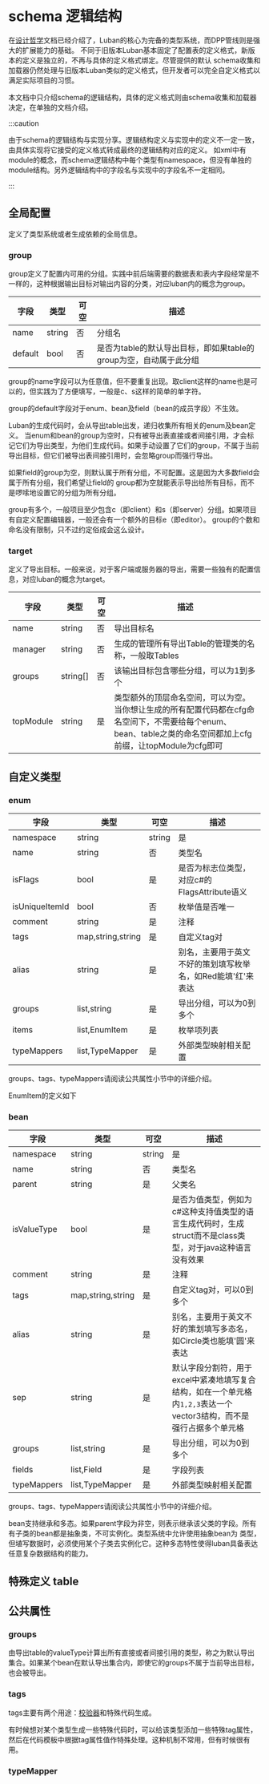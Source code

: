 # schema 逻辑结构

在[设计哲学](./architecture)文档已经介绍了，Luban的核心为完备的类型系统，而DPP管线则是强大的扩展能力的基础。
不同于旧版本Luban基本固定了配置表的定义格式，新版本的定义是独立的，不再与具体的定义格式绑定。尽管提供的默认
schema收集和加载器仍然处理与旧版本Luban类似的定义格式，但开发者可以完全自定义格式以满足实际项目的习惯。

本文档中只介绍schema的逻辑结构，具体的定义格式则由schema收集和加载器决定，在单独的文档介绍。

:::caution

由于schema的逻辑结构与实现分享。逻辑结构定义与实现中的定义不一定一致，由具体实现将它接受的定义格式转成最终的逻辑结构对应的定义。
如xml中有module的概念，而schema逻辑结构中每个类型有namespace，但没有单独的module结构。另外逻辑结构中的字段名与实现中的字段名不一定相同。

:::

## 全局配置

定义了类型系统或者生成依赖的全局信息。

### group

group定义了配置内可用的分组。实践中前后端需要的数据表和表内字段经常是不一样的，这种根据输出目标对输出内容的分类，对应luban内的概念为group。

|字段|类型|可空|描述|
|-|-|-|-|
|name|string|否|分组名|
|default|bool|否|是否为table的默认导出目标，即如果table的group为空，自动属于此分组|

group的name字段可以为任意值，但不要重复出现。取client这样的name也是可以的，但实践为了方便填写，一般是c、s这样的简单的单字符。

group的default字段对于enum、bean及field（bean的成员字段）不生效。

Luban的生成代码时，会从导出table出发，递归收集所有相关的enum及bean定义。
当enum和bean的group为空时，只有被导出表直接或者间接引用，才会标记它们为导出类型，为他们生成代码。如果手动设置了它们的group，不属于当前
导出目标，但它们被导出表间接引用时，会忽略group而强行导出。

如果field的group为空，则默认属于所有分组，不可配置。这是因为大多数field会属于所有分组，我们希望让field的
group都为空就能表示导出给所有目标，而不是啰嗦地设置它的分组为所有分组。

group有多个，一般项目至少包含c（即client）和s（即server）分组。如果项目有自定义配置编辑器，一般还会有一个额外的目标e（即editor）。
group的个数和命名没有限制，只不过约定俗成会这么设计。

### target

定义了导出目标。一般来说，对于客户端或服务器的导出，需要一些独有的配置信息，对应luban的概念为target。

|字段|类型|可空|描述|
|-|-|-|-|
|name|string|否|导出目标名|
|manager|string|否|生成的管理所有导出Table的管理类的名称，一般取Tables|
|groups|string[]|否|该输出目标包含哪些分组，可以为1到多个|
|topModule|string|是|类型额外的顶层命名空间，可以为空。当你想让生成的所有配置代码都在cfg命名空间下，不需要给每个enum、bean、table之类的命名空间都加上cfg前缀，让topModule为cfg即可|

## 自定义类型

### enum 

|字段|类型|可空|描述|
|-|-|-|-|
|namespace|string|string|是|命名空间|
|name|string|否|类型名|
|isFlags|bool|是|是否为标志位类型，对应c#的FlagsAttribute语义|
|isUniqueItemId|bool|否|枚举值是否唯一|
|comment|string|是|注释|
|tags|map,string,string|是|自定义tag对|
|alias|string|是|别名，主要用于英文不好的策划填写枚举名，如Red能填'红'来表达|
|groups|list,string|是|导出分组，可以为0到多个|
|items|list,EnumItem|是|枚举项列表|
|typeMappers|list,TypeMapper|是|外部类型映射相关配置|

groups、tags、typeMappers请阅读公共属性小节中的详细介绍。


EnumItem的定义如下

### bean 


|字段|类型|可空|描述|
|-|-|-|-|
|namespace|string|string|是|命名空间|
|name|string|否|类型名|
|parent|string|是|父类名|
|isValueType|bool|是|是否为值类型，例如为c#这种支持值类型的语言生成代码时，生成struct而不是class类型，对于java这种语言没有效果|
|comment|string|是|注释|
|tags|map,string,string|是|自定义tag对，可以0到多个|
|alias|string|是|别名，主要用于英文不好的策划填写多态名，如Circle类也能填'圆'来表达|
|sep|string|是|默认字段分割符，用于excel中紧凑地填写复合结构，如在一个单元格内`1,2,3`表达一个vector3结构，而不是强行占据多个单元格|
|groups|list,string|是|导出分组，可以为0到多个|
|fields|list,Field|是|字段列表|
|typeMappers|list,TypeMapper|是|外部类型映射相关配置|

groups、tags、typeMappers请阅读公共属性小节中的详细介绍。

bean支持继承和多态。如果parent字段为非空，则表示继承该父类的字段。所有有子类的bean都是抽象类，不可实例化。类型系统中允许使用抽象bean为
类型，但埴写数据时，必须使用某个子类去实例化它。这种多态特性使得luban具备表达任意复杂数据结构的能力。

## 特殊定义 table




## 公共属性

### groups

由导出table的valueType计算出所有直接或者间接引用的类型，称之为默认导出集合。如果某个bean在默认导出集合内，即使它的groups不属于当前导出目标，也会被导出。

### tags

tags主要有两个用途：[校验器](./validator)和特殊代码生成。

有时候想对某个类型生成一些特殊代码时，可以给该类型添加一些特殊tag属性，然后在代码模板中根据tag属性值作特殊处理。这种机制不常用，但有时候很有用。

### typeMapper

